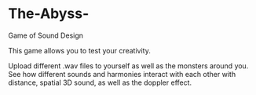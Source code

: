 # The-Abyss-
Game of Sound Design

This game allows you to test your creativity. 

Upload different .wav files to yourself as well as the monsters around you. 
See how different sounds and harmonies interact with each other with distance, spatial 3D sound, as well as the doppler effect.
